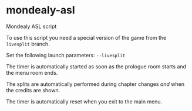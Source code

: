 # mondealy-asl
Mondealy ASL script

To use this script you need a special version of the game from the `livesplit` branch.

Set the following launch parameters: `--livesplit`

The timer is automatically started as soon as the prologue room starts and the menu room ends.

The splits are automatically performed during chapter changes *and* when the credits are shown.

The timer is automatically reset when you exit to the main menu.
